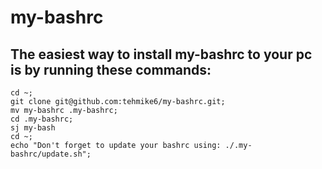 # my-bashrc

## The easiest way to install my-bashrc to your pc is by running these commands: 
```
cd ~;
git clone git@github.com:tehmike6/my-bashrc.git;
mv my-bashrc .my-bashrc;
cd .my-bashrc;
sj my-bash
cd ~;
echo "Don't forget to update your bashrc using: ./.my-bashrc/update.sh";
```

